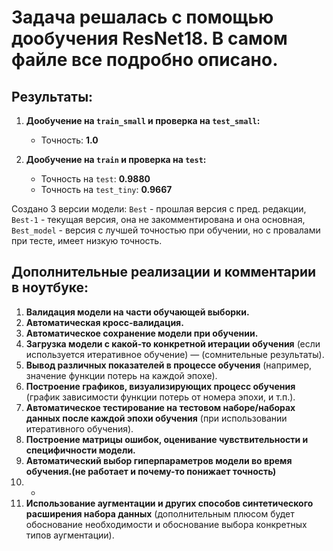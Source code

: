 # **Задача решалась с помощью дообучения ResNet18. В самом файле все подробно описано.**

## **Результаты:**

1) **Дообучение на `train_small` и проверка на `test_small`:**
   - Точность: **1.0**

2) **Дообучение на `train` и проверка на `test`:**
   - Точность на `test`: **0.9880**
   - Точность на `test_tiny`: **0.9667**

Создано 3 версии модели:
`Best` - прошлая версия с пред. редакции,
`Best-1` - текущая версия, она не закомментирована и она основная,
`Best_model` - версия с лучшей точностью при обучении, но с провалами при тесте, имеет низкую точность.
## **Дополнительные реализации и комментарии в ноутбуке:**

1) **Валидация модели на части обучающей выборки.**
2) **Автоматическая кросс-валидация.**
3) **Автоматическое сохранение модели при обучении.**
4) **Загрузка модели с какой-то конкретной итерации обучения** (если используется итеративное обучение) — (сомнительные результаты).
5) **Вывод различных показателей в процессе обучения** (например, значение функции потерь на каждой эпохе).
6) **Построение графиков, визуализирующих процесс обучения** (график зависимости функции потерь от номера эпохи, и т.п.).
7) **Автоматическое тестирование на тестовом наборе/наборах данных после каждой эпохи обучения** (при использовании итеративного обучения).
8) **Построение матрицы ошибок, оценивание чувствительности и специфичности модели.**
9) **Автоматический выбор гиперпараметров модели во время обучения.(не работает и почему-то понижает точность)**
10) -
11) **Использование аугментации и других способов синтетического расширения набора данных** (дополнительным плюсом будет обоснование необходимости и обоснование выбора конкретных типов аугментации).
